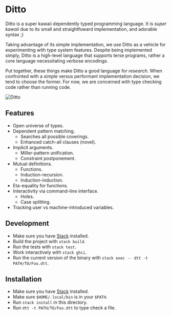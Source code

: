 # Ditto

Ditto is a super kawaii dependently typed programming language.
It is _super kawaii_ due to its small and straightfoward
implementation, and adorable syntax ;)

Taking advantage of its simple implementation, we
use Ditto as a vehicle for experimenting with type system features.
Despite being implemented simply, Ditto is a high-level language
that supports terse programs, rather a core language
necessitating verbose encodings.

Put together, these things make Ditto a good language for _research_.
When confronted with a simple versus performant implementation
decision, we tend to choose the former. For now, we are
concerned with type checking code rather than running code.

![Ditto](http://cdn.bulbagarden.net/upload/7/72/Ditty.png)

## Features

* Open universe of types.
* Dependent pattern matching.
  * Searches all possible coverings.
  * Enhanced catch-all clauses (novel).
* Implicit arguments.
  * Miller-pattern unification.
  * Constraint postponement.
* Mutual definitions.
  * Functions.
  * Induction-recursion.
  * Induction-induction.
* Eta-equality for functions.
* Interactivity via command-line interface.
  * Holes.
  * Case splitting.
* Tracking user vs machine-introduced variables.

## Development

* Make sure you have [Stack](https://docs.haskellstack.org/en/stable/README/#how-to-install) installed.
* Build the project with `stack build`.
* Run the tests with `stack test`.
* Work interactively with `stack ghci`.
* Run the current version of the binary with `stack exec -- dtt -t PATH/TO/Foo.dtt`.

## Installation

* Make sure you have [Stack](https://github.com/commercialhaskell/stack#how-to-install) installed.
* Make sure `$HOME/.local/bin` is in your `$PATH`.
* Run `stack install` in this directory.
* Run `dtt -t PATH/TO/Foo.dtt` to type check a file.
